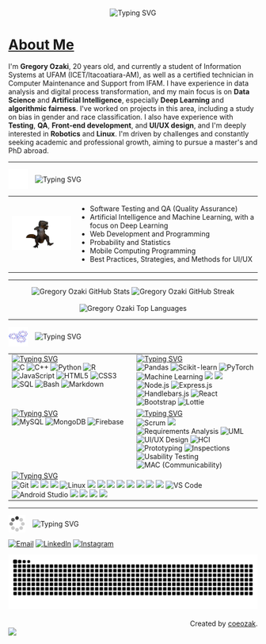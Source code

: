 
<p align="center">
  <img src="https://readme-typing-svg.demolab.com?font=Fira+Code&weight=200&pause=500&color=94e2d5&width=300&lines=Welcome+to+my+Github!+" alt="Typing SVG" align="middle">
</p>

# [About Me](https://github.com/gregoryozaki/gregoryozaki/blob/main/utils/about-me.md)

<div>
I'm <strong>Gregory Ozaki</strong>, 20 years old, and currently a student of Information Systems at UFAM (ICET/Itacoatiara-AM), as well as a certified technician in Computer Maintenance and Support from IFAM. I have experience in data analysis and digital process transformation, and my main focus is on <strong>Data Science</strong> and <strong>Artificial Intelligence</strong>, especially <strong>Deep Learning</strong> and <strong>algorithmic fairness</strong>. I've worked on projects in this area, including a study on bias in gender and race classification. I also have experience with <strong>Testing</strong>, <strong>QA</strong>, <strong>Front-end development</strong>, and <strong>UI/UX design</strong>, and I'm deeply interested in <strong>Robotics</strong> and <strong>Linux</strong>. I'm driven by challenges and constantly seeking academic and professional growth, aiming to pursue a master's and PhD abroad.
</div>

---

<p align="left">
  <img src="https://github.com/gregoryozaki/gregoryozaki/blob/15f79a96922e051cf22f433f8662803e206bcd44/utils/gifs/jigsaw-puzzle.gif" width="40px" align="middle" style="margin-right: 10px;">
  <img src="https://readme-typing-svg.demolab.com?font=Fira+Code&weight=200&pause=500&color=94e2d5&width=300&lines=Learning+new+things...." alt="Typing SVG" align="middle">
</p>

<table border="0">
  <tr>
    <td>
      <img src="https://github.com/gregoryozaki/gregoryozaki/blob/301965da664501f49a6ae4895a17c0375076a840/utils/gifs/spinosaurus-dancing.gif" width="200px">
    </td>
    <td>
      <ul>
        <li>Software Testing and QA (Quality Assurance)</li>
        <li>Artificial Intelligence and Machine Learning, with a focus on Deep Learning</li>
        <li>Web Development and Programming</li>
        <li>Probability and Statistics</li>
        <li>Mobile Computing Programming</li>
        <li>Best Practices, Strategies, and Methods for UI/UX</li>
      </ul>
    </td>
  </tr>
</table>

---

<div align="center">
  <img src="https://github-readme-stats.vercel.app/api?username=gregoryozaki&theme=catppuccin_mocha&show_icons=true&hide_border=true&count_private=true" alt="Gregory Ozaki GitHub Stats" width="48%">
  <img src="https://nirzak-streak-stats.vercel.app/?user=gregoryozaki&theme=catppuccin_mocha&hide_border=true" alt="Gregory Ozaki GitHub Streak" width="51%">
  <br><br>
  <img src="https://github-readme-stats.vercel.app/api/top-langs/?username=gregoryozaki&theme=catppuccin_mocha&hide_border=true&include_all_commits=true&count_private=true&layout=compact" alt="Gregory Ozaki Top Languages" width="50%">
</div>

---
<p align="left">
  <img src="https://github.com/gregoryozaki/gregoryozaki/blob/15f79a96922e051cf22f433f8662803e206bcd44/utils/gifs/config.gif" width="40px" align="middle" style="margin-right: 10px;">
  <img src="https://readme-typing-svg.demolab.com?font=Fira+Code&weight=200&pause=500&color=94e2d5&width=300&lines=Technologies+and+tools" alt="Typing SVG" align="middle">
</p>


<div align="center">
  <table>
    <tr>
      <td valign="top" width="50%">
        <a href="https://git.io/typing-svg"><img src="https://readme-typing-svg.demolab.com?font=Fira+Code&size=18&duration=1&color=c19eeb&repeat=false&random=true&width=435&lines=Languages" alt="Typing SVG" /></a>
        <div align="left">
          <img src="https://img.shields.io/badge/C-00599C?style=for-the-badge&logo=c&logoColor=white" alt="C">
          <img src="https://img.shields.io/badge/C%2B%2B-00599C?style=for-the-badge&logo=c%2B%2B&logoColor=white" alt="C++">
          <img src="https://img.shields.io/badge/Python-3670A0?style=for-the-badge&logo=python&logoColor=ffdd54" alt="Python">
          <img src="https://img.shields.io/badge/R-276DC3?style=for-the-badge&logo=r&logoColor=white" alt="R">
          <img src="https://img.shields.io/badge/JavaScript-F7DF1E?style=for-the-badge&logo=javascript&logoColor=black" alt="JavaScript">
          <img src="https://img.shields.io/badge/HTML5-E34F26?style=for-the-badge&logo=html5&logoColor=white" alt="HTML5">
          <img src="https://img.shields.io/badge/CSS3-1572B6?style=for-the-badge&logo=css3&logoColor=white" alt="CSS3">
          <img src="https://img.shields.io/badge/SQL-4479A1?style=for-the-badge&logo=mysql&logoColor=white" alt="SQL">
          <img src="https://img.shields.io/badge/Bash-121011?style=for-the-badge&logo=gnu-bash&logoColor=white" alt="Bash">
          <img src="https://img.shields.io/badge/Markdown-000000?style=for-the-badge&logo=markdown&logoColor=white" alt="Markdown">
        </div>
      </td>
      <td valign="top" width="50%">
        <a href="https://git.io/typing-svg"><img src="https://readme-typing-svg.demolab.com?font=Fira+Code&size=18&duration=1&color=c19eeb&repeat=false&random=true&width=435&lines=Technologies+and+Frameworks" alt="Typing SVG" /></a>
        <div align="left">
          <img src="https://img.shields.io/badge/Pandas-150458?style=for-the-badge&logo=pandas&logoColor=white" alt="Pandas">
          <img src="https://img.shields.io/badge/scikit--learn-F7931E?style=for-the-badge&logo=scikit-learn&logoColor=white" alt="Scikit-learn">
          <img src="https://img.shields.io/badge/PyTorch-EE4C2C?style=for-the-badge&logo=pytorch&logoColor=white" alt="PyTorch">
          <img src="https://img.shields.io/badge/ML-FF5722?style=for-the-badge&logo=pytorch&logoColor=white" alt="Machine Learning">
          <img src="https://img.shields.io/badge/Matplotlib-11557C?style=for-the-badge&logo=matplotlib&logoColor=white">
          <img src="https://img.shields.io/badge/Seaborn-4B8BBE?style=for-the-badge&logo=python&logoColor=white">
          <img src="https://img.shields.io/badge/Node.js-339933?style=for-the-badge&logo=node.js&logoColor=white" alt="Node.js">
          <img src="https://img.shields.io/badge/Express.js-000000?style=for-the-badge&logo=express&logoColor=white" alt="Express.js">
          <img src="https://img.shields.io/badge/Handlebars.js-000000?style=for-the-badge&logo=handlebars.js&logoColor=white" alt="Handlebars.js">
          <img src="https://img.shields.io/badge/React-61DAFB?style=for-the-badge&logo=react&logoColor=black" alt="React">
          <img src="https://img.shields.io/badge/Bootstrap-7952B3?style=for-the-badge&logo=bootstrap&logoColor=white" alt="Bootstrap">
          <img src="https://img.shields.io/badge/Lottie-000000?style=for-the-badge&logo=lottie&logoColor=white" alt="Lottie">
        </div>
      </td>
    </tr>
    <tr>
      <td valign="top" width="50%">
        <a href="https://git.io/typing-svg"><img src="https://readme-typing-svg.demolab.com?font=Fira+Code&size=18&duration=1&color=c19eeb&repeat=false&random=true&width=435&lines=Database" alt="Typing SVG" /></a>
        <div align="left">
          <img src="https://img.shields.io/badge/MySQL-4479A1?style=for-the-badge&logo=mysql&logoColor=white" alt="MySQL">
          <img src="https://img.shields.io/badge/MongoDB-47A248?style=for-the-badge&logo=mongodb&logoColor=white" alt="MongoDB">
          <img src="https://img.shields.io/badge/Firebase-FFCA28?style=for-the-badge&logo=firebase&logoColor=black" alt="Firebase">
        </div>
      </td>
      <td valign="top" width="50%">
        <a href="https://git.io/typing-svg"><img src="https://readme-typing-svg.demolab.com?font=Fira+Code&size=18&duration=1&color=c19eeb&repeat=false&random=true&width=435&lines=Methodologies+and+Design" alt="Typing SVG" /></a>
        <div align="left">
          <img src="https://img.shields.io/badge/Scrum-007bff?style=for-the-badge&logo=scrumalliance&logoColor=white" alt="Scrum">
          <img src="https://img.shields.io/badge/Design%20Thinking-ff4081?style=for-the-badge&logo=target&logoColor=white">
          <img src="https://img.shields.io/badge/requirements%20Analysis-3498DB?style=for-the-badge" alt="Requirements Analysis">
          <img src="https://img.shields.io/badge/UML-000000?style=for-the-badge&logo=uml&logoColor=white" alt="UML">
          <img src="https://img.shields.io/badge/UI%2FUX%20Design-FF5722?style=for-the-badge&logo=figma&logoColor=white" alt="UI/UX Design">
          <img src="https://img.shields.io/badge/HCI-F4D03F?style=for-the-badge&logo=usabilityhub&logoColor=black" alt="HCI">
          <img src="https://img.shields.io/badge/Prototyping-9B59B6?style=for-the-badge&logo=adobe-xd&logoColor=black" alt="Prototyping">
          <img src="https://img.shields.io/badge/Inspections-1ABC9C?style=for-the-badge" alt="Inspections">
          <img src="https://img.shields.io/badge/Usability%20Testing-FF7300?style=for-the-badge&logo=usabilityhub&logoColor=white" alt="Usability Testing">
          <img src="https://img.shields.io/badge/MAC-6272A4?style=for-the-badge" alt="MAC (Communicability)">
        </div>
      </td>
    </tr>
    <tr>
      <td colspan="2" valign="top">
        <a href="https://git.io/typing-svg"><img src="https://readme-typing-svg.demolab.com?font=Fira+Code&size=18&duration=1&color=c19eeb&repeat=false&random=true&width=435&lines=Tools+and+OS" alt="Typing SVG" /></a>
        <div align="left">
          <img src="https://img.shields.io/badge/Git-F05032?style=for-the-badge&logo=git&logoColor=white" alt="Git">
          <img src="https://img.shields.io/badge/GitLab-FC6D26?style=for-the-badge&logo=gitlab&logoColor=white">
          <img src="https://img.shields.io/badge/Jira-0052CC?style=for-the-badge&logo=jira&logoColor=white">
          <img src="https://img.shields.io/badge/Confluence-172B4D?style=for-the-badge&logo=confluence&logoColor=white">
          <img src="https://img.shields.io/badge/Linux-FCC624?style=for-the-badge&logo=linux&logoColor=black" alt="Linux">
          <img src="https://img.shields.io/badge/Ubuntu-E95420?style=for-the-badge&logo=ubuntu&logoColor=white">
          <img src="https://img.shields.io/badge/Zorin-0CC1F3?style=for-the-badge&logo=zorin&logoColor=white">
          <img src="https://img.shields.io/badge/WSL-4D4D4D?style=for-the-badge&logo=windows&logoColor=white">
          <img src="https://img.shields.io/badge/VirtualBox-183A61?style=for-the-badge&logo=virtualbox&logoColor=white">
          <img src="https://img.shields.io/badge/Anaconda-44A833?style=for-the-badge&logo=anaconda&logoColor=white">
          <img src="https://img.shields.io/badge/Google%20Colab-F9AB00?style=for-the-badge&logo=google-colab&logoColor=white">
          <img src="https://img.shields.io/badge/PyCharm-000000?style=for-the-badge&logo=pycharm&logoColor=white">
          <img src="https://img.shields.io/badge/RStudio-75AADB?style=for-the-badge&logo=rstudio&logoColor=white">
          <img src="https://img.shields.io/badge/VS%20Code-007ACC?style=for-the-badge&logo=visual-studio-code&logoColor=white" alt="VS Code">
          <img src="https://img.shields.io/badge/Android%20Studio-3DDC84?style=for-the-badge&logo=android-studio&logoColor=white" alt="Android Studio">
          <img src="https://img.shields.io/badge/n8n-FF6A3E?style=for-the-badge&logo=n8n&logoColor=white">
          <img src="https://img.shields.io/badge/Notion-000000?style=for-the-badge&logo=notion&logoColor=white">
          <img src="https://img.shields.io/badge/Figma-F24E1E?style=for-the-badge&logo=figma&logoColor=white">
          <img src="https://img.shields.io/badge/Canva-00C4CC?style=for-the-badge&logo=canva&logoColor=white">
        </div>
      </td>
    </tr>
  </table>
</div>

---


<p align="left">
  <img src="https://github.com/gregoryozaki/gregoryozaki/blob/0291d61b4197244ab9c0b891cacdb71e7cb68d43/utils/gifs/loading-circle.gif" width="35px" align="middle" style="margin-right: 10px;">
  <img src="https://readme-typing-svg.demolab.com?font=Fira+Code&weight=200&pause=500&color=94e2d5&width=300&lines=Connect+with+me" alt="Typing SVG" align="middle">
</p>

<p align="left">
   <a href="mailto:gabrielgregory38@gmail.com"><img src="https://img.shields.io/badge/-Email-000?style=for-the-badge&logo=microsoft-outlook&logoColor=c19eeb" alt="Email"></a>
  <a href="https://www.linkedin.com/in/gregory-ozaki"><img src="https://img.shields.io/badge/-LinkedIn-000?style=for-the-badge&logo=linkedin&logoColor=c19eeb" alt="LinkedIn"></a>
  <a href="https://www.instagram.com/coeozak/"><img src="https://img.shields.io/badge/-Instagram-000?style=for-the-badge&logo=instagram&logoColor=c19eeb" alt="Instagram"></a>
</p>

<picture>
  <source
    media="(prefers-color-scheme: dark)"
    srcset="https://raw.githubusercontent.com/gregoryozaki/gregoryozaki/output/github-contribution-grid-snake-dark.svg"
  />
  <source
    media="(prefers-color-scheme: light)"
    srcset="https://raw.githubusercontent.com/gregoryozaki/gregoryozaki/output/github-contribution-grid-snake.svg"
  />
  <img
    alt="github contribution grid snake animation"
    src="https://raw.githubusercontent.com/gregoryozaki/gregoryozaki/output/github-contribution-grid-snake.svg"
    width="100%"
  />
</picture>

<br>
<br>
<div align="right">Created by <a href="https://github.com/gregoryozaki">coeozak</a>.</div>
<img width=100% src="https://capsule-render.vercel.app/api?type=waving&color=c19eeb&height=120&section=footer"/>
